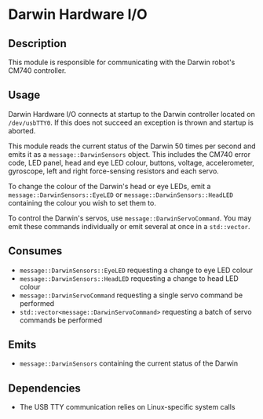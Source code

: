 Darwin Hardware I/O
===================

## Description

This module is responsible for communicating with the Darwin robot's CM740
controller.

## Usage

Darwin Hardware I/O connects at startup to the Darwin controller located on
`/dev/usbTTY0`. If this does not succeed an exception is thrown and startup is
aborted.

This module reads the current status of the Darwin 50 times per second and
emits it as a `message::DarwinSensors` object. This includes the CM740 error
code, LED panel, head and eye LED colour, buttons, voltage, accelerometer,
gyroscope, left and right force-sensing resistors and each servo.

To change the colour of the Darwin's head or eye LEDs, emit a
`message::DarwinSensors::EyeLED` or `message::DarwinSensors::HeadLED`
containing the colour you wish to set them to.

To control the Darwin's servos, use `message::DarwinServoCommand`. You may
emit these commands individually or emit several at once in a `std::vector`.

## Consumes

* `message::DarwinSensors::EyeLED` requesting a change to eye LED colour
* `message::DarwinSensors::HeadLED` requesting a change to head LED colour
* `message::DarwinServoCommand` requesting a single servo command be performed
* `std::vector<message::DarwinServoCommand>` requesting a batch of servo
  commands be performed

## Emits

* `message::DarwinSensors` containing the current status of the Darwin

## Dependencies

* The USB TTY communication relies on Linux-specific system calls
